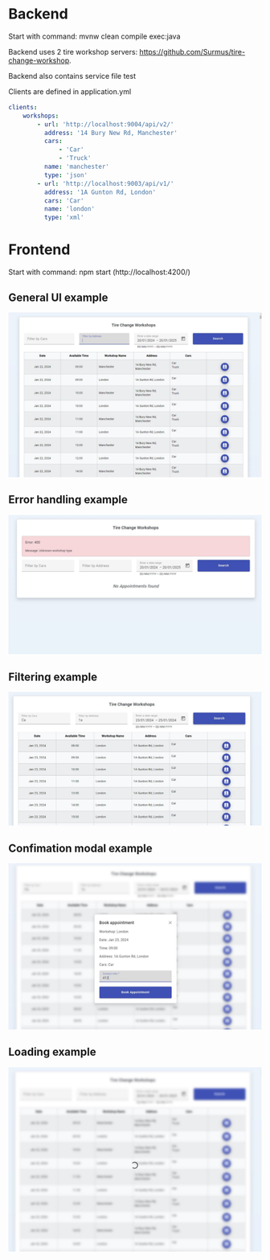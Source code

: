 # Backend
Start with command: mvnw clean compile exec:java

Backend uses 2 tire workshop servers: https://github.com/Surmus/tire-change-workshop.

Backend also contains service file test

Clients are defined in application.yml

``` yml
clients:
    workshops:
        - url: 'http://localhost:9004/api/v2/'
          address: '14 Bury New Rd, Manchester'
          cars:
              - 'Car'
              - 'Truck'
          name: 'manchester'
          type: 'json'
        - url: 'http://localhost:9003/api/v1/'
          address: '1A Gunton Rd, London'
          cars: 'Car'
          name: 'london'
          type: 'xml'
```

# Frontend

Start with command: npm start (http://localhost:4200/)

## General UI example

![iu](./examples/UI.JPG)


## Error handling example

![iu](./examples/error.JPG)

## Filtering example

![iu](./examples/Filter.JPG)

## Confimation modal example

![iu](./examples/confirmation.JPG)

## Loading example

![iu](./examples/loading.JPG)